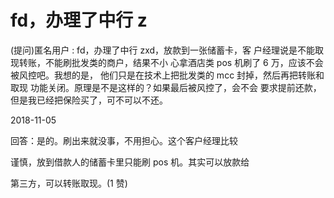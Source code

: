 # fd，办理了中行 z

(提问)匿名用户 : fd，办理了中行 zxd，放款到一张储蓄卡，客 户经理说是不能取现转账，不能刷批发类的商户，结果不小 心拿酒店类 pos 机刷了 6 万，应该不会被风控吧。我想的是， 他们只是在技术上把批发类的 mcc 封掉，然后再把转账和取现 功能关闭。原理是不是这样的？如果最后被风控了，会不会 要求提前还款，但是我已经把保险买了，可不可以不还。

2018-11-05

回答：是的。刷出来就没事，不用担心。这个客户经理比较

谨慎，放到借款人的储蓄卡里只能刷 pos 机。其实可以放款给

第三方，可以转账取现。(1 赞)